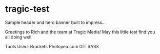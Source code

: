 # tragic-test
Sample header and hero banner built to impress...

Greetings to Rich and the team at Tragic Media! May this little test find you all doing well.

Tools Used:
Brackets
Photopea.com
GIT
SASS